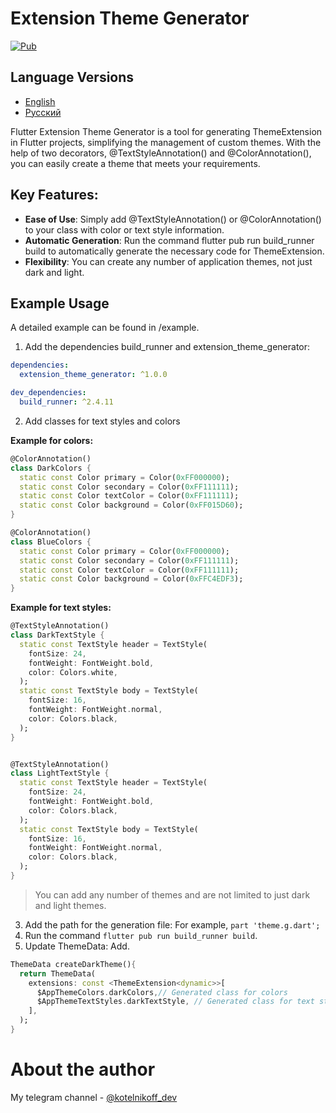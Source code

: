 # Extension Theme Generator
[![Pub](https://img.shields.io/pub/v/extension_theme_generator)](https://pub.dev/packages/extension_theme_generator)

## Language Versions

- [English](README.md)
- [Русский](README_ru.md)


Flutter Extension Theme Generator is a tool for generating ThemeExtension in Flutter projects, simplifying the management of custom themes. With the help of two decorators, @TextStyleAnnotation() and @ColorAnnotation(), you can easily create a theme that meets your requirements.

## Key Features:
- **Ease of Use**: Simply add @TextStyleAnnotation() or @ColorAnnotation() to your class with color or text style information.
- **Automatic Generation**: Run the command flutter pub run build_runner build to automatically generate the necessary code for ThemeExtension.
- **Flexibility**: You can create any number of application themes, not just dark and light.

## Example Usage
A detailed example can be found in /example.

1. Add the dependencies build_runner and extension_theme_generator:
```yaml
dependencies:
  extension_theme_generator: ^1.0.0

dev_dependencies:
  build_runner: ^2.4.11
```
2. Add classes for text styles and colors

**Example for colors:**
```dart
@ColorAnnotation()
class DarkColors {
  static const Color primary = Color(0xFF000000);
  static const Color secondary = Color(0xFF111111);
  static const Color textColor = Color(0xFF111111);
  static const Color background = Color(0xFF015D60);
}

@ColorAnnotation()
class BlueColors {
  static const Color primary = Color(0xFF000000);
  static const Color secondary = Color(0xFF111111);
  static const Color textColor = Color(0xFF111111);
  static const Color background = Color(0xFFC4EDF3);
}
```

**Example for text styles:**
```dart
@TextStyleAnnotation()
class DarkTextStyle {
  static const TextStyle header = TextStyle(
    fontSize: 24,
    fontWeight: FontWeight.bold,
    color: Colors.white,
  );
  static const TextStyle body = TextStyle(
    fontSize: 16,
    fontWeight: FontWeight.normal,
    color: Colors.black,
  );
}


@TextStyleAnnotation()
class LightTextStyle {
  static const TextStyle header = TextStyle(
    fontSize: 24,
    fontWeight: FontWeight.bold,
    color: Colors.black,
  );
  static const TextStyle body = TextStyle(
    fontSize: 16,
    fontWeight: FontWeight.normal,
    color: Colors.black,
  );
}
```
> You can add any number of themes and are not limited to just dark and light themes.


3. Add the path for the generation file:
   For example, `part 'theme.g.dart';`
4. Run the command `flutter pub run build_runner build`.
5. Update  ThemeData:
   Add.
```dart
ThemeData createDarkTheme(){
  return ThemeData(
    extensions: const <ThemeExtension<dynamic>>[
      $AppThemeColors.darkColors,// Generated class for colors
      $AppThemeTextStyles.darkTextStyle, // Generated class for text styles
    ],
  );
}
```

# About the author
My telegram channel - [@kotelnikoff_dev](https://t.me/kotelnikoff_dev)